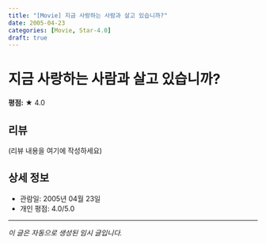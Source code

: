 ```yaml
---
title: "[Movie] 지금 사랑하는 사람과 살고 있습니까?"
date: 2005-04-23
categories: [Movie, Star-4.0]
draft: true
---
```


# 지금 사랑하는 사람과 살고 있습니까?

**평점:** ★ 4.0

## 리뷰

(리뷰 내용을 여기에 작성하세요)

## 상세 정보

- 관람일: 2005년 04월 23일
- 개인 평점: 4.0/5.0

---

*이 글은 자동으로 생성된 임시 글입니다.*
